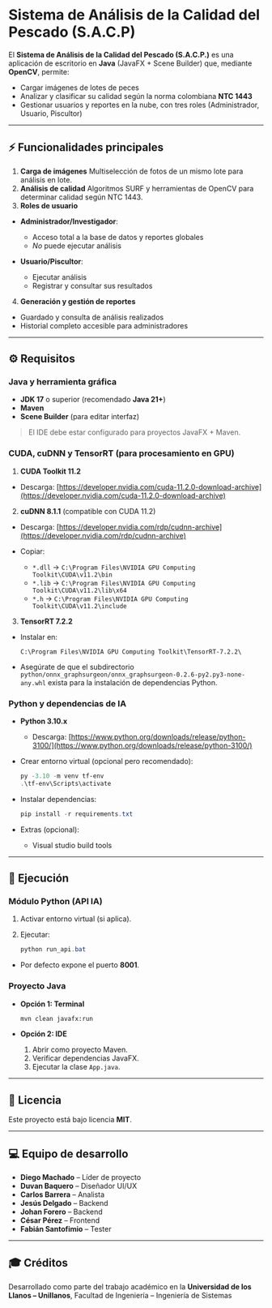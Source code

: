 # Sistema de Análisis de la Calidad del Pescado (S.A.C.P)

El **Sistema de Análisis de la Calidad del Pescado (S.A.C.P.)** es una aplicación de escritorio en **Java** (JavaFX + Scene Builder) que, mediante **OpenCV**, permite:

* Cargar imágenes de lotes de peces
* Analizar y clasificar su calidad según la norma colombiana **NTC 1443**
* Gestionar usuarios y reportes en la nube, con tres roles (Administrador, Usuario, Piscultor)

---

## ⚡ Funcionalidades principales

1. **Carga de imágenes**
   Multiselección de fotos de un mismo lote para análisis en lote.
2. **Análisis de calidad**
   Algoritmos SURF y herramientas de OpenCV para determinar calidad según NTC 1443.
3. **Roles de usuario**

  * **Administrador/Investigador**:

    * Acceso total a la base de datos y reportes globales
    * *No* puede ejecutar análisis
  * **Usuario/Piscultor**:

    * Ejecutar análisis
    * Registrar y consultar sus resultados
4. **Generación y gestión de reportes**

  * Guardado y consulta de análisis realizados
  * Historial completo accesible para administradores

---

## ⚙️ Requisitos

### Java y herramienta gráfica

* **JDK 17** o superior (recomendado **Java 21+**)
* **Maven**
* **Scene Builder** (para editar interfaz)

> El IDE debe estar configurado para proyectos JavaFX + Maven.

### CUDA, cuDNN y TensorRT (para procesamiento en GPU)

1. **CUDA Toolkit 11.2**

  * Descarga: [https://developer.nvidia.com/cuda-11.2.0-download-archive](https://developer.nvidia.com/cuda-11.2.0-download-archive)
2. **cuDNN 8.1.1** (compatible con CUDA 11.2)

  * Descarga: [https://developer.nvidia.com/rdp/cudnn-archive](https://developer.nvidia.com/rdp/cudnn-archive)
  * Copiar:

    * `*.dll` → `C:\Program Files\NVIDIA GPU Computing Toolkit\CUDA\v11.2\bin`
    * `*.lib` → `C:\Program Files\NVIDIA GPU Computing Toolkit\CUDA\v11.2\lib\x64`
    * `*.h`   → `C:\Program Files\NVIDIA GPU Computing Toolkit\CUDA\v11.2\include`
3. **TensorRT 7.2.2**

  * Instalar en:

    ```
    C:\Program Files\NVIDIA GPU Computing Toolkit\TensorRT-7.2.2\
    ```
  * Asegúrate de que el subdirectorio `python/onnx_graphsurgeon/onnx_graphsurgeon-0.2.6-py2.py3-none-any.whl` exista para la instalación de dependencias Python.

### Python y dependencias de IA

* **Python 3.10.x**

  * Descarga: [https://www.python.org/downloads/release/python-3100/](https://www.python.org/downloads/release/python-3100/)
* Crear entorno virtual (opcional pero recomendado):

  ```powershell
  py -3.10 -m venv tf-env
  .\tf-env\Scripts\activate
  ```
* Instalar dependencias:

  ```powershell
  pip install -r requirements.txt
  ```
* Extras (opcional):
  
  * Visual studio build tools 
   
---

## 🚀 Ejecución

### Módulo Python (API IA)

1. Activar entorno virtual (si aplica).
2. Ejecutar:

   ```powershell
   python run_api.bat
   ```

  * Por defecto expone el puerto **8001**.

### Proyecto Java

* **Opción 1: Terminal**

  ```bash
  mvn clean javafx:run
  ```
* **Opción 2: IDE**

  1. Abrir como proyecto Maven.
  2. Verificar dependencias JavaFX.
  3. Ejecutar la clase `App.java`.

---

## 📄 Licencia

Este proyecto está bajo licencia **MIT**.

---

## 💻 Equipo de desarrollo

* **Diego Machado** – Líder de proyecto
* **Duvan Baquero** – Diseñador UI/UX
* **Carlos Barrera** – Analista
* **Jesús Delgado** – Backend
* **Johan Forero** – Backend
* **César Pérez** – Frontend
* **Fabián Santofimio** – Tester

---

## 🎓 Créditos

Desarrollado como parte del trabajo académico en la
**Universidad de los Llanos – Unillanos**,
Facultad de Ingeniería – Ingeniería de Sistemas

